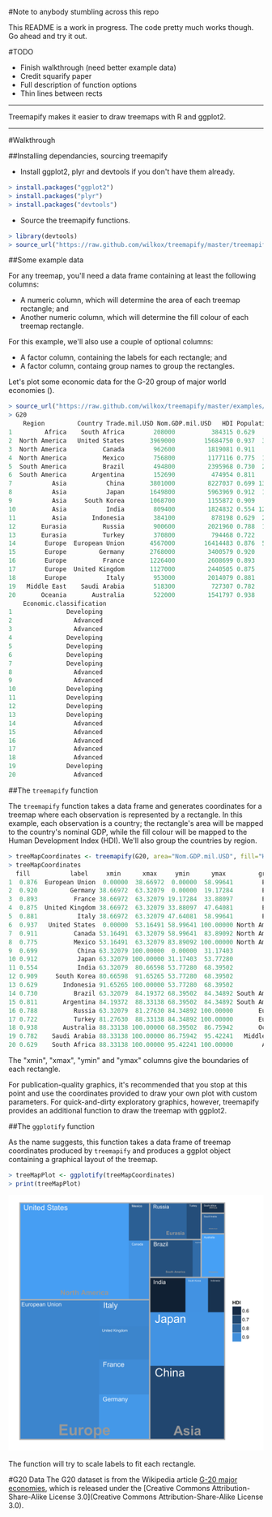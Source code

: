 #Note to anybody stumbling across this repo

This README is a work in progress. The code pretty much works though. Go ahead and try it out.

#TODO
- Finish walkthrough (need better example data)
- Credit squarify paper
- Full description of function options
- Thin lines between rects

---

Treemapify makes it easier to draw treemaps with R and ggplot2.

---

#Walkthrough

##Installing dependancies, sourcing treemapify

- Install ggplot2, plyr and devtools if you don't have them already.

```R
> install.packages("ggplot2")
> install.packages("plyr")
> install.packages("devtools")
```

- Source the treemapify functions.

```R
> library(devtools)
> source_url("https://raw.github.com/wilkox/treemapify/master/treemapify.R")
```

##Some example data

For any treemap, you'll need a data frame containing at least the following columns:
  - A numeric column, which will determine the area of each treemap rectangle; and
  - Another numeric column, which will determine the fill colour of each treemap rectangle.

For this example, we'll also use a couple of optional columns:
  - A factor column, containing the labels for each rectangle; and
  - A factor column, containg group names to group the rectangles.

Let's plot some economic data for the G-20 group of major world economies ().

```R
> source_url("https://raw.github.com/wilkox/treemapify/master/examples/G20.R")
> G20
	Region         Country Trade.mil.USD Nom.GDP.mil.USD   HDI Population
1         Africa    South Africa        208000          384315 0.629   53000000
2  North America   United States       3969000        15684750 0.937  316173000
3  North America          Canada        962600         1819081 0.911   34088000
4  North America          Mexico        756800         1177116 0.775  112211789
5  South America          Brazil        494800         2395968 0.730  201032714
6  South America       Argentina        152690          474954 0.811   40117096
7           Asia           China       3801000         8227037 0.699 1339724852
8           Asia           Japan       1649800         5963969 0.912  127390000
9           Asia     South Korea       1068700         1155872 0.909   50004441
10          Asia           India        809400         1824832 0.554 1210193422
11          Asia       Indonesia        384100          878198 0.629  237556363
12       Eurasia          Russia        900600         2021960 0.788  143400000
13       Eurasia          Turkey        370800          794468 0.722   72561312
14        Europe  European Union       4567000        16414483 0.876  501259840
15        Europe         Germany       2768000         3400579 0.920   81757600
16        Europe          France       1226400         2608699 0.893   65447374
17        Europe  United Kingdom       1127000         2440505 0.875   62041708
18        Europe           Italy        953000         2014079 0.881   60325805
19   Middle East    Saudi Arabia        518300          727307 0.782   27123977
20       Oceania       Australia        522000         1541797 0.938   22328632
	Economic.classification
1               Developing
2                 Advanced
3                 Advanced
4               Developing
5               Developing
6               Developing
7               Developing
8                 Advanced
9                 Advanced
10              Developing
11              Developing
12              Developing
13              Developing
14                Advanced
15                Advanced
16                Advanced
17                Advanced
18                Advanced
19              Developing
20                Advanced
```

##The `treemapify` function

The `treemapify` function takes a data frame and generates coordinates for a treemap where each observation is represented by a rectangle. In this example, each observation is a country; the rectangle's area will be mapped to the country's nominal GDP, while the fill colour will be mapped to the Human Development Index (HDI). We'll also group the countries by region.

```R
> treeMapCoordinates <- treemapify(G20, area="Nom.GDP.mil.USD", fill="HDI", label="Country", group="Region")
> treeMapCoordinates
  fill           label     xmin      xmax     ymin      ymax         group
1  0.876  European Union  0.00000  38.66972  0.00000  58.99641        Europe
2  0.920         Germany 38.66972  63.32079  0.00000  19.17284        Europe
3  0.893          France 38.66972  63.32079 19.17284  33.88097        Europe
4  0.875  United Kingdom 38.66972  63.32079 33.88097  47.64081        Europe
5  0.881           Italy 38.66972  63.32079 47.64081  58.99641        Europe
6  0.937   United States  0.00000  53.16491 58.99641 100.00000 North America
7  0.911          Canada 53.16491  63.32079 58.99641  83.89092 North America
8  0.775          Mexico 53.16491  63.32079 83.89092 100.00000 North America
9  0.699           China 63.32079 100.00000  0.00000  31.17403          Asia
10 0.912           Japan 63.32079 100.00000 31.17403  53.77280          Asia
11 0.554           India 63.32079  80.66598 53.77280  68.39502          Asia
12 0.909     South Korea 80.66598  91.65265 53.77280  68.39502          Asia
13 0.629       Indonesia 91.65265 100.00000 53.77280  68.39502          Asia
14 0.730          Brazil 63.32079  84.19372 68.39502  84.34892 South America
15 0.811       Argentina 84.19372  88.33138 68.39502  84.34892 South America
16 0.788          Russia 63.32079  81.27630 84.34892 100.00000       Eurasia
17 0.722          Turkey 81.27630  88.33138 84.34892 100.00000       Eurasia
18 0.938       Australia 88.33138 100.00000 68.39502  86.75942       Oceania
19 0.782    Saudi Arabia 88.33138 100.00000 86.75942  95.42241   Middle East
20 0.629    South Africa 88.33138 100.00000 95.42241 100.00000        Africa
```

The "xmin", "xmax", "ymin" and "ymax" columns give the boundaries of each rectangle.

For publication-quality graphics, it's recommended that you stop at this point and use the coordinates provided to draw your own plot with custom parameters. For quick-and-dirty exploratory graphics, however, treemapify provides an additional function to draw the treemap with ggplot2.

##The `ggplotify` function

As the name suggests, this function takes a data frame of treemap coordinates produced by `treemapify` and produces a ggplot object containing a graphical layout of the treemap.

```R
> treeMapPlot <- ggplotify(treeMapCoordinates)
> print(treeMapPlot)
```

![Treemap of G20 data, produced with ggplotify](examples/G20.png)

The function will try to scale labels to fit each rectangle.

#G20 Data
The G20 dataset is from the Wikipedia article [G-20 major economies](http://en.wikipedia.org/wiki/G-20_major_economies), which is released under the [Creative Commons Attribution-Share-Alike License 3.0](Creative Commons Attribution-Share-Alike License 3.0).
